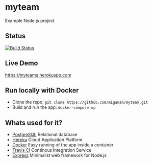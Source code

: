 # myteam

Example Node.js project

## Status
[![Build Status](https://travis-ci.org/migaman/myteam.svg?branch=master)](https://travis-ci.org/migaman/myteam)

## Live Demo
https://myteams.herokuapp.com

## Run locally with Docker
- Clone the repo: `git clone https://github.com/migaman/myteam.git`
- Build and run the app: `docker-compose up`

## Whats used for it?
- [PostgreSQL](https://www.postgresql.org/) 	Relational database
- [Heroku](https://www.heroku.com/) 			Cloud Application Platform
- [Docker](https://www.docker.com/) 			Easy running of the app inside a container
- [Travis CI](https://travis-ci.org/) 			Continous Integration Service
- [Express](http://expressjs.com/) 				Minimalist web framework for Node.js










